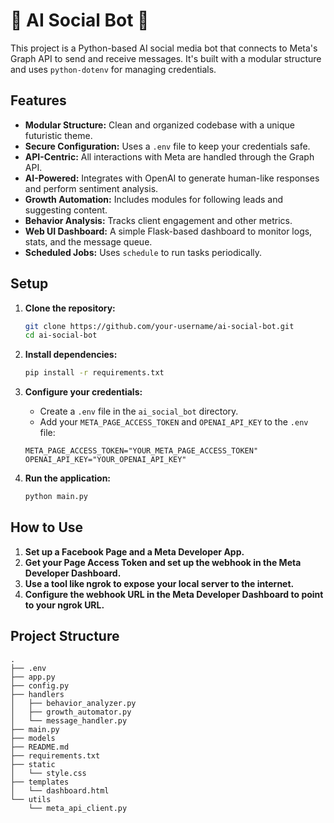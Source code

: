 # 🚀 AI Social Bot 🚀

This project is a Python-based AI social media bot that connects to Meta's Graph API to send and receive messages. It's built with a modular structure and uses `python-dotenv` for managing credentials.

## Features

-   **Modular Structure:** Clean and organized codebase with a unique futuristic theme.
-   **Secure Configuration:** Uses a `.env` file to keep your credentials safe.
-   **API-Centric:** All interactions with Meta are handled through the Graph API.
-   **AI-Powered:** Integrates with OpenAI to generate human-like responses and perform sentiment analysis.
-   **Growth Automation:** Includes modules for following leads and suggesting content.
-   **Behavior Analysis:** Tracks client engagement and other metrics.
-   **Web UI Dashboard:** A simple Flask-based dashboard to monitor logs, stats, and the message queue.
-   **Scheduled Jobs:** Uses `schedule` to run tasks periodically.

## Setup

1.  **Clone the repository:**

    ```bash
    git clone https://github.com/your-username/ai-social-bot.git
    cd ai-social-bot
    ```

2.  **Install dependencies:**

    ```bash
    pip install -r requirements.txt
    ```

3.  **Configure your credentials:**

    -   Create a `.env` file in the `ai_social_bot` directory.
    -   Add your `META_PAGE_ACCESS_TOKEN` and `OPENAI_API_KEY` to the `.env` file:

    ```
    META_PAGE_ACCESS_TOKEN="YOUR_META_PAGE_ACCESS_TOKEN"
    OPENAI_API_KEY="YOUR_OPENAI_API_KEY"
    ```

4.  **Run the application:**

    ```bash
    python main.py
    ```

## How to Use

1.  **Set up a Facebook Page and a Meta Developer App.**
2.  **Get your Page Access Token and set up the webhook in the Meta Developer Dashboard.**
3.  **Use a tool like ngrok to expose your local server to the internet.**
4.  **Configure the webhook URL in the Meta Developer Dashboard to point to your ngrok URL.**

## Project Structure

```
.
├── .env
├── app.py
├── config.py
├── handlers
│   ├── behavior_analyzer.py
│   ├── growth_automator.py
│   └── message_handler.py
├── main.py
├── models
├── README.md
├── requirements.txt
├── static
│   └── style.css
├── templates
│   └── dashboard.html
└── utils
    └── meta_api_client.py
```
